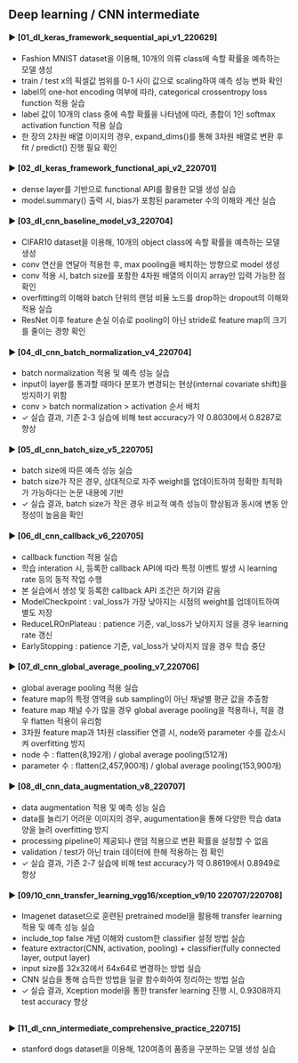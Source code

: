 ####
## Deep learning / CNN intermediate
####
#### ► [01_dl_keras_framework_sequential_api_v1_220629]
- Fashion MNIST dataset을 이용해, 10개의 의류 class에 속할 확률을 예측하는 모델 생성
- train / test x의 픽셀값 범위를 0-1 사이 값으로 scaling하여 예측 성능 변화 확인
- label의 one-hot encoding 여부에 따라, categorical crossentropy loss function 적용 실습
- label 값이 10개의 class 중에 속할 확률을 나타냄에 따라, 총합이 1인 softmax activation function 적용 실습
- 한 장의 2차원 배열 이미지의 경우, expand_dims()를 통해 3차원 배열로 변환 후 fit / predict() 진행 필요 확인
####
#### ► [02_dl_keras_framework_functional_api_v2_220701]
- dense layer를 기반으로 functional API를 활용한 모델 생성 실습
- model.summary() 출력 시, bias가 포함된 parameter 수의 이해와 계산 실습
####  
#### ► [03_dl_cnn_baseline_model_v3_220704]
- CIFAR10 dataset을 이용해, 10개의 object class에 속할 확률을 예측하는 모델 생성
- conv 연산을 연달아 적용한 후, max pooling을 배치하는 방향으로 model 생성
- conv 적용 시, batch size를 포함한 4차원 배열의 이미지 array만 입력 가능한 점 확인
- overfitting의 이해와 batch 단위의 랜덤 비율 노드를 drop하는 dropout의 이해와 적용 실습
- ResNet 이후 feature 손실 이슈로 pooling이 아닌 stride로 feature map의 크기를 줄이는 경향 확인
####
#### ► [04_dl_cnn_batch_normalization_v4_220704]
- batch normalization 적용 및 예측 성능 실습
- input이 layer를 통과할 때마다 분포가 변경되는 현상(internal covariate shift)을 방지하기 위함
- conv > batch normalization > activation 순서 배치
- ✓ 실습 결과, 기존 2-3 실습에 비해 test accuracy가 약 0.8030에서 0.8287로 향상
####
#### ► [05_dl_cnn_batch_size_v5_220705]
- batch size에 따른 예측 성능 실습
- batch size가 작은 경우, 상대적으로 자주 weight를 업데이트하여 정확한 최적화가 가능하다는 논문 내용에 기반
- ✓ 실습 결과, batch size가 작은 경우 비교적 예측 성능이 향상됨과 동시에 변동 안정성이 높음을 확인
####
#### ► [06_dl_cnn_callback_v6_220705]
- callback function 적용 실습
- 학습 interation 시, 등록한 callback API에 따라 특정 이벤트 발생 시 learning rate 등의 동적 작업 수행
- 본 실습에서 생성 및 등록한 callback API 조건은 하기와 같음
- ModelCheckpoint : val_loss가 가장 낮아지는 시점의 weight를 업데이트하여 별도 저장
- ReduceLROnPlateau : patience 기준, val_loss가 낮아지지 않을 경우 learning rate 갱신
- EarlyStopping : patience 기준, val_loss가 낮아지지 않을 경우 학습 중단
####
#### ► [07_dl_cnn_global_average_pooling_v7_220706]
- global average pooling 적용 실습
- feature map의 특정 영역을 sub sampling이 아닌 채널별 평균 값을 추출함
- feature map 채널 수가 많을 경우 global average pooling을 적용하나, 적을 경우 flatten 적용이 유리함
- 3차원 feature map과 1차원 classifier 연결 시, node와 parameter 수를 감소시켜 overfitting 방지
- node 수 : flatten(8,192개) / global average pooling(512개)
- parameter 수 : flatten(2,457,900개) / global average pooling(153,900개)
####
#### ► [08_dl_cnn_data_augmentation_v8_220707]
- data augmentation 적용 및 예측 성능 실습
- data를 늘리기 어려운 이미지의 경우, augumentation을 통해 다양한 학습 data 양을 늘려 overfitting 방지
- processing pipeline이 제공되나 랜덤 적용으로 변환 확률을 설정할 수 없음
- validation / test가 아닌 train 데이터에 한해 적용하는 점 확인
- ✓ 실습 결과, 기존 2-7 실습에 비해 test accuracy가 약 0.8619에서 0.8949로 향상
####
#### ► [09/10_cnn_transfer_learning_vgg16/xception_v9/10 220707/220708]
- Imagenet dataset으로 훈련된 pretrained model을 활용해 transfer learning 적용 및 예측 성능 실습
- include_top false 개념 이해와 custom한 classifier 설정 방법 실습
- feature extractor(CNN, activation, pooling) + classifier(fully connected layer, output layer)
- input size를 32x32에서 64x64로 변경하는 방법 실습
- CNN 실습을 통해 습득한 방법을 일괄 함수화하여 정리하는 방법 실습
- ✓ 실습 결과, Xception model을 통한 transfer learning 진행 시, 0.9308까지 test accuracy 향상
##  
#### ► [11_dl_cnn_intermediate_comprehensive_practice_220715]
- stanford dogs dataset을 이용해, 120여종의 품종을 구분하는 모델 생성 실습
####
